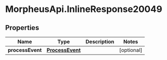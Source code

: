 # MorpheusApi.InlineResponse20049

## Properties

Name | Type | Description | Notes
------------ | ------------- | ------------- | -------------
**processEvent** | [**ProcessEvent**](ProcessEvent.md) |  | [optional] 


